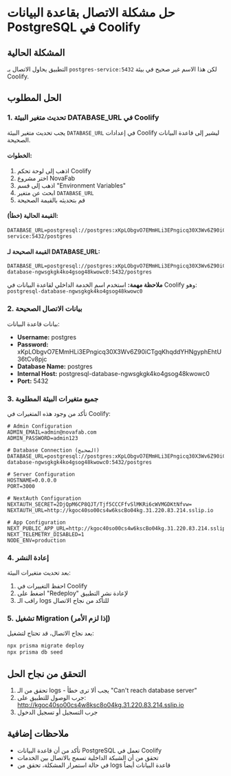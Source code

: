 # حل مشكلة الاتصال بقاعدة البيانات PostgreSQL في Coolify

## المشكلة الحالية
التطبيق يحاول الاتصال بـ `postgres-service:5432` لكن هذا الاسم غير صحيح في بيئة Coolify.

## الحل المطلوب

### 1. تحديث متغير البيئة DATABASE_URL في Coolify

يجب تحديث متغير البيئة `DATABASE_URL` في إعدادات Coolify ليشير إلى قاعدة البيانات الصحيحة.

#### الخطوات:
1. اذهب إلى لوحة تحكم Coolify
2. اختر مشروع NovaFab
3. اذهب إلى قسم "Environment Variables"
4. ابحث عن متغير `DATABASE_URL`
5. قم بتحديثه بالقيمة الصحيحة

#### القيمة الحالية (خطأ):
```
DATABASE_URL=postgresql://postgres:xKpLObgvO7EMmHLi3EPngicq30X3Wv6Z90iCTgqKhqddYHNgyphEhtU36tCv8pjc@postgres-service:5432/postgres
```

#### القيمة الصحيحة لـ DATABASE_URL:
```
DATABASE_URL=postgresql://postgres:xKpLObgvO7EMmHLi3EPngicq30X3Wv6Z90iCTgqKhqddYHNgyphEhtU36tCv8pjc@postgresql-database-ngwsgkgk4ko4gsog48kwowc0:5432/postgres
```

**ملاحظة مهمة:** استخدم اسم الخدمة الداخلي لقاعدة البيانات في Coolify وهو:
`postgresql-database-ngwsgkgk4ko4gsog48kwowc0`

### 2. بيانات الاتصال الصحيحة

بيانات قاعدة البيانات:
- **Username:** postgres
- **Password:** xKpLObgvO7EMmHLi3EPngicq30X3Wv6Z90iCTgqKhqddYHNgyphEhtU36tCv8pjc
- **Database Name:** postgres
- **Internal Host:** postgresql-database-ngwsgkgk4ko4gsog48kwowc0
- **Port:** 5432

### 3. جميع متغيرات البيئة المطلوبة

تأكد من وجود هذه المتغيرات في Coolify:

```env
# Admin Configuration
ADMIN_EMAIL=admin@novafab.com
ADMIN_PASSWORD=admin123

# Database Connection (الصحيح)
DATABASE_URL=postgresql://postgres:xKpLObgvO7EMmHLi3EPngicq30X3Wv6Z90iCTgqKhqddYHNgyphEhtU36tCv8pjc@postgresql-database-ngwsgkgk4ko4gsog48kwowc0:5432/postgres

# Server Configuration
HOSTNAME=0.0.0.0
PORT=3000

# NextAuth Configuration
NEXTAUTH_SECRET=2DjQpM6CP8QJT/Tjf5CCCFfvSlMKRi6cWVMGDKtNfvw=
NEXTAUTH_URL=http://kgoc40so00cs4w6kscBo04kg.31.220.83.214.sslip.io

# App Configuration
NEXT_PUBLIC_APP_URL=http://kgoc40so00cs4w6kscBo04kg.31.220.83.214.sslip.io
NEXT_TELEMETRY_DISABLED=1
NODE_ENV=production
```

### 4. إعادة النشر

بعد تحديث متغيرات البيئة:
1. احفظ التغييرات في Coolify
2. اضغط على "Redeploy" لإعادة نشر التطبيق
3. راقب الـ logs للتأكد من نجاح الاتصال

### 5. تشغيل Migration (إذا لزم الأمر)

بعد نجاح الاتصال، قد تحتاج لتشغيل:
```bash
npx prisma migrate deploy
npx prisma db seed
```

## التحقق من نجاح الحل

1. تحقق من الـ logs - يجب ألا ترى خطأ "Can't reach database server"
2. جرب الوصول للتطبيق على: http://kgoc40so00cs4w8ksc8o04kg.31.220.83.214.sslip.io
3. جرب التسجيل أو تسجيل الدخول

## ملاحظات إضافية

- تأكد من أن قاعدة البيانات PostgreSQL تعمل في Coolify
- تحقق من أن الشبكة الداخلية تسمح بالاتصال بين الخدمات
- في حالة استمرار المشكلة، تحقق من logs قاعدة البيانات أيضاً